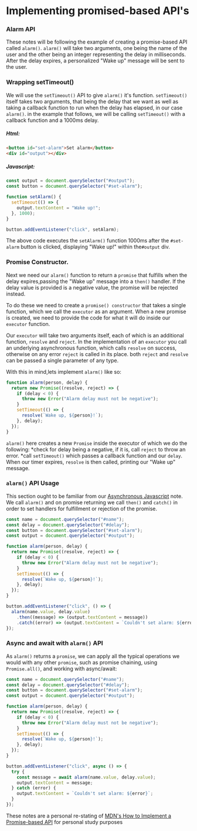 # Implementing promised-based API's 

### Alarm API

These notes will be following the example of creating a promise-based API called ```alarm()```.  ```alarm()``` will take two arguments, one being the name of the user and the other being an integer representing the delay in milliseconds.  After the delay expires, a personalized "Wake up" message will be sent to the user.

### Wrapping setTimeout()
We will use the ```setTimeout()``` API to give ```alarm()``` it's function.  ```setTimeout()``` itself takes two arguments, that being the delay that we want as well as taking a callback function to run when the delay has elapsed, in our case ```alarm()```.
in the example that follows, we will be calling ```setTimeout()``` with a callback function and a 1000ms delay.
##### Html:
```html
<button id="set-alarm">Set alarm</button>
<div id="output"></div>
```
##### Javascript:
```js
const output = document.querySelector("#output");
const button = document.querySelector("#set-alarm");

function setAlarm() {
  setTimeout(() => {
    output.textContent = "Wake up!";
  }, 1000);
}

button.addEventListener("click", setAlarm);
```
The above code executes the ```setAlarm()``` function 1000ms after the ```#set-alarm``` button is clicked, displaying "Wake up!" within the```#output``` div.

###  Promise Constructor.
Next we need our ```alarm()``` function to return a ```promise``` that fulfills when the delay expires,passing the "Wake up" message into a ```then()``` handler.  If the delay value is provided is a negative value, the promise will be rejected instead.

To do these we need to create a ```promise() constructor``` that takes a single function, which we call the ```executor``` as an argument. When a new promise is created, we need to provide the code for what it will do inside our ```executor``` function.

Our ```executor``` will take two arguments itself, each of which is an additional function, ```resolve``` and ```reject```. In the implementation of an ```executor``` you call an underlying asynchronous function, which calls ```resolve``` on success, otherwise on any error ```reject``` is called in its place. both ```reject``` and ```resolve``` can be passed a single parameter of any type.

With this in mind,lets implement ```alarm()``` like so:
```js
function alarm(person, delay) {
  return new Promise((resolve, reject) => {
    if (delay < 0) {
      throw new Error("Alarm delay must not be negative");
    }
    setTimeout(() => {
      resolve(`Wake up, ${person}!`);
    }, delay);
  });
}
```
```alarm()``` here creates a new ```Promise``` inside the executor of which we do the following:
*check for delay being a negative, if it is, call ```reject``` to throw an error.
*call ```setTimeout()``` which passes a callback function and our ```delay```. When our timer expires, ```resolve``` is then called, printing our "Wake up" message.

### ```alarm()``` API Usage
This section ought to be familiar from our [Asynchronous Javascript](https://github.com/insoucia/BVT-module-3-notes/blob/main/introducing-asynchronous-programming.md) note. We call ```alarm()``` and on promise returning we call ```then()``` and ```catch()``` in order to set handlers for fulfillment or rejection of the promise.

```js
const name = document.querySelector("#name");
const delay = document.querySelector("#delay");
const button = document.querySelector("#set-alarm");
const output = document.querySelector("#output");

function alarm(person, delay) {
  return new Promise((resolve, reject) => {
    if (delay < 0) {
      throw new Error("Alarm delay must not be negative");
    }
    setTimeout(() => {
      resolve(`Wake up, ${person}!`);
    }, delay);
  });
}

button.addEventListener("click", () => {
  alarm(name.value, delay.value)
    .then((message) => (output.textContent = message))
    .catch((error) => (output.textContent = `Couldn't set alarm: ${error}`));
});
```
### Async and await with ```alarm()``` API

As ```alarm()``` returns a ```promise```, we can apply all the typical operations we would with any other ```promise```, such as promise chaining, using ```Promise.all()```, and working with async/await:
```js
const name = document.querySelector("#name");
const delay = document.querySelector("#delay");
const button = document.querySelector("#set-alarm");
const output = document.querySelector("#output");

function alarm(person, delay) {
  return new Promise((resolve, reject) => {
    if (delay < 0) {
      throw new Error("Alarm delay must not be negative");
    }
    setTimeout(() => {
      resolve(`Wake up, ${person}!`);
    }, delay);
  });
}

button.addEventListener("click", async () => {
  try {
    const message = await alarm(name.value, delay.value);
    output.textContent = message;
  } catch (error) {
    output.textContent = `Couldn't set alarm: ${error}`;
  }
});
```


These notes are a personal re-stating of [MDN's How to Implement a Promise-based API](https://developer.mozilla.org/en-US/docs/Learn/JavaScript/Asynchronous/Implementing_a_promise-based_API) for personal study purposes
